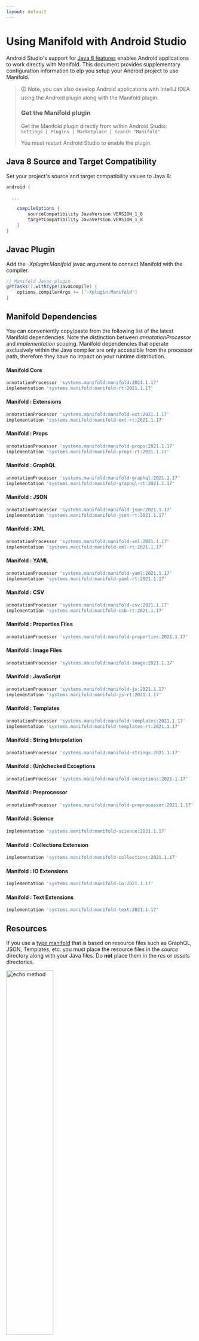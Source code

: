 ```yaml
---
layout: default
---
```


# Using Manifold with Android Studio

Android Studio's support for [Java 8 features](https://developer.android.com/studio/write/java8-support.html) enables
Android applications to work directly with Manifold. This document provides supplementary configuration information to
elp you setup your Android project to use Manifold.

>🛈 Note, you can also develop Android applications with IntelliJ IDEA using the Android plugin along with the Manifold
>plugin. 
>
>### Get the Manifold plugin
>Get the Manifold plugin directly from within Android Studio:
><br>
>`Settings | Plugins | Marketplace | search "Manifold"`
><br>
> 
>You must restart Android Studio to enable the plugin. 
 
## Java 8 Source and Target Compatibility 
Set your project's source and target compatibility values to Java 8:

```groovy
android {

  ...

    compileOptions {
        sourceCompatibility JavaVersion.VERSION_1_8
        targetCompatibility JavaVersion.VERSION_1_8
    }
}
```

## Javac Plugin
Add the *-Xplugin:Manifold* javac argument to connect Manifold with the compiler.

```groovy
// Manifold Javac plugin
getTasks().withType(JavaCompile) {
    options.compilerArgs += ['-Xplugin:Manifold']
}
```    

## Manifold Dependencies
You can conveniently copy/paste from the following list of the latest Manifold dependencies. Note the distinction
between *annotationProcessor* and *implementation* scoping. Manifold dependencies that operate exclusively within the
Java compiler are only accessible from the processor path, therefore they have no impact on your runtime distribution.

#### Manifold Core
```groovy
annotationProcessor 'systems.manifold:manifold:2021.1.17'
implementation 'systems.manifold:manifold-rt:2021.1.17'
```
#### Manifold : Extensions
```groovy
annotationProcessor 'systems.manifold:manifold-ext:2021.1.17'
implementation 'systems.manifold:manifold-ext-rt:2021.1.17'
```
#### Manifold : Props
```groovy
annotationProcessor 'systems.manifold:manifold-props:2021.1.17'
implementation 'systems.manifold:manifold-props-rt:2021.1.17'
```
#### Manifold : GraphQL
```groovy
annotationProcessor 'systems.manifold:manifold-graphql:2021.1.17'
implementation 'systems.manifold:manifold-graphql-rt:2021.1.17'
```
#### Manifold : JSON
```groovy
annotationProcessor 'systems.manifold:manifold-json:2021.1.17'
implementation 'systems.manifold:manifold-json-rt:2021.1.17'
```
#### Manifold : XML
```groovy
annotationProcessor 'systems.manifold:manifold-xml:2021.1.17'
implementation 'systems.manifold:manifold-xml-rt:2021.1.17'
```
#### Manifold : YAML
```groovy
annotationProcessor 'systems.manifold:manifold-yaml:2021.1.17'
implementation 'systems.manifold:manifold-yaml-rt:2021.1.17'
```
#### Manifold : CSV
```groovy
annotationProcessor 'systems.manifold:manifold-csv:2021.1.17'
implementation 'systems.manifold:manifold-csb-rt:2021.1.17'
```
#### Manifold : Properties Files
```groovy
annotationProcessor 'systems.manifold:manifold-properties:2021.1.17'
```
#### Manifold : Image Files
```groovy
annotationProcessor 'systems.manifold:manifold-image:2021.1.17'
```
#### Manifold : JavaScript
```groovy
annotationProcessor 'systems.manifold:manifold-js:2021.1.17'
implementation 'systems.manifold:manifold-js-rt:2021.1.17'
```
#### Manifold : Templates
```groovy
annotationProcessor 'systems.manifold:manifold-templates:2021.1.17'
implementation 'systems.manifold:manifold-templates-rt:2021.1.17'
```
#### Manifold : String Interpolation
```groovy
annotationProcessor 'systems.manifold:manifold-strings:2021.1.17'
```
#### Manifold : (Un)checked Exceptions
```groovy
annotationProcessor 'systems.manifold:manifold-exceptions:2021.1.17'
```
#### Manifold : Preprocessor
```groovy
annotationProcessor 'systems.manifold:manifold-preprocessor:2021.1.17'
```
#### Manifold : Science
```groovy
implementation 'systems.manifold:manifold-science:2021.1.17'
```
#### Manifold : Collections Extension
```groovy
implementation 'systems.manifold:manifold-collections:2021.1.17'
```
#### Manifold : IO Extensions
```groovy
implementation 'systems.manifold:manifold-io:2021.1.17'
```
#### Manifold : Text Extensions
```groovy
implementation 'systems.manifold:manifold-text:2021.1.17'
```

## Resources

If you use a [type manifold](https://github.com/manifold-systems/manifold/tree/master/manifold-core-parent/manifold#the-big-picture)
that is based on resource files such as GraphQL, JSON, Templates, etc. you must place the resource files in the 
*source* directory along with your Java files.  Do **not** place them in the *res* or *assets* directories.
 
<p><img src="http://manifold.systems/images/android_resources.png" alt="echo method" width="50%" height="50%"/></p> 

